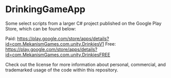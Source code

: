# DrinkingGameApp
Some select scripts from a larger C# project published on the Google Play Store, which can be found below:

Paid: https://play.google.com/store/apps/details?id=com.MekanismGames.com.unity.DrinkiesV1
Free: https://play.google.com/store/apps/details?id=com.MekanismGames.com.unity.DrinkiesFREE

Check out the license for more information about personal, commercial, and trademarked usage of the code within this repository.
